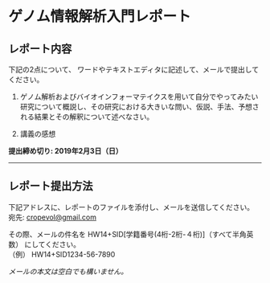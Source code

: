 # ゲノム情報解析入門レポート

## レポート内容

下記の2点について、 ワードやテキストエディタに記述して、メールで提出してください。

1. ゲノム解析およびバイオインフォーマテイクスを用いて自分でやってみたい研究について概説し、その研究における大きいな問い、仮説、手法、予想される結果とその解釈について述べなさい。

2. 講義の感想

__提出締め切り: 2019年2月3日（日）__

---

## レポート提出方法

下記アドレスに、レポートのファイルを添付し、メールを送信してください。  
宛先: cropevol@gmail.com

その際、メールの件名を HW14+SID[学籍番号(4桁-2桁-４桁)]（すべて半角英数） にしてください。  
（例） HW14+SID1234-56-7890

_メールの本文は空白でも構いません。_
